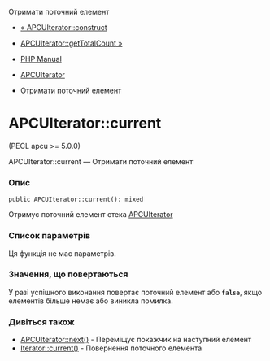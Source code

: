 Отримати поточний елемент

-   [« APCUIterator::construct](apcuiterator.construct.html)
    
-   [APCUIterator::getTotalCount »](apcuiterator.gettotalcount.html)
    
-   [PHP Manual](index.html)
    
-   [APCUIterator](class.apcuiterator.html)
    
-   Отримати поточний елемент
    

# APCUIterator::current

(PECL apcu >= 5.0.0)

APCUIterator::current — Отримати поточний елемент

### Опис

```methodsynopsis
public APCUIterator::current(): mixed
```

Отримує поточний елемент стека [APCUIterator](class.apcuiterator.html)

### Список параметрів

Ця функція не має параметрів.

### Значення, що повертаються

У разі успішного виконання повертає поточний елемент або **`false`**, якщо елементів більше немає або виникла помилка.

### Дивіться також

-   [APCUIterator::next()](apcuiterator.next.html) - Переміщує покажчик на наступний елемент
-   [Iterator::current()](iterator.current.html) - Повернення поточного елемента
